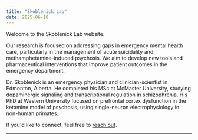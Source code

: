 ```yaml
---
title: "Skoblenick Lab"
date: 2025-06-10
---
```


Welcome to the Skoblenick Lab website.

Our research is focused on addressing gaps in emergency mental health care, particularly in the management of acute suicidality and methamphetamine-induced psychosis. We aim to develop new tools and pharmaceutical interventions that improve patient outcomes in the emergency department.

Dr. Skoblenick is an emergency physician and clinician-scientist in Edmonton, Alberta. He completed his MSc at McMaster University, studying dopaminergic signaling and transcriptional regulation in schizophrenia. His PhD at Western University focused on prefrontal cortex dysfunction in the ketamine model of psychosis, using single-neuron electrophysiology in non-human primates.

If you'd like to connect, feel free to [reach out](/contact).

---
